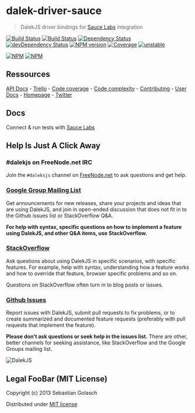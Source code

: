 dalek-driver-sauce
===================

> DalekJS driver bindings for [Sauce Labs](https://saucelabs.com) integration

[![Build Status](https://travis-ci.org/dalekjs/dalek-driver-sauce.png)](https://travis-ci.org/dalekjs/dalek-driver-sauce)
[![Build Status](https://drone.io/github.com/dalekjs/dalek-driver-sauce/status.png)](https://drone.io/github.com/dalekjs/dalek-driver-sauce/latest)
[![Dependency Status](https://david-dm.org/dalekjs/dalek-dalek-driver-sauce.png)](https://david-dm.org/dalekjs/dalek-driver-sauce)
[![devDependency Status](https://david-dm.org/dalekjs/dalek-driver-sauce/dev-status.png)](https://david-dm.org/dalekjs/dalek-driver-sauce#info=devDependencies)
[![NPM version](https://badge.fury.io/js/dalek-driver-sauce.png)](http://badge.fury.io/js/dalek-driver-sauce)
[![Coverage](http://dalekjs.com/package/dalek-driver-sauce/master/coverage/coverage.png)](http://dalekjs.com/package/dalek-driver-sauce/master/coverage/index.html)
[![unstable](https://rawgithub.com/hughsk/stability-badges/master/dist/unstable.svg)](http://github.com/hughsk/stability-badges)

[![NPM](https://nodei.co/npm/dalek-driver-sauce.png)](https://nodei.co/npm/dalek-driver-sauce/)
[![NPM](https://nodei.co/npm-dl/dalek-driver-sauce.png)](https://nodei.co/npm/dalek-driver-sauce/)

## Ressources

[API Docs](http://dalekjs.com/package/dalek-driver-sauce/master/api/index.html) -
[Trello](https://trello.com/b/896PxIhS/dalek-driver-sauce) -
[Code coverage](http://dalekjs.com/package/dalek-driver-sauce/master/coverage/index.html) -
[Code complexity](http://dalekjs.com/package/dalek-driver-sauce/master/complexity/index.html) -
[Contributing](https://github.com/dalekjs/dalek-driver-sauce/blob/master/CONTRIBUTING.md) -
[User Docs](http://dalekjs.com/docs/driversauce.html) -
[Homepage](http://dalekjs.com) -
[Twitter](http://twitter.com/dalekjs)

## Docs

Connect & run tests with [Sauce Labs](https://saucelabs.com)

## Help Is Just A Click Away

### #dalekjs on FreeNode.net IRC

Join the `#daleksjs` channel on [FreeNode.net](http://freenode.net) to ask questions and get help.

### [Google Group Mailing List](https://groups.google.com/forum/#!forum/dalekjs)

Get announcements for new releases, share your projects and ideas that are
using DalekJS, and join in open-ended discussion that does not fit in
to the Github issues list or StackOverflow Q&A.

**For help with syntax, specific questions on how to implement a feature
using DalekJS, and other Q&A items, use StackOverflow.**

### [StackOverflow](http://stackoverflow.com/questions/tagged/dalekjs)

Ask questions about using DalekJS in specific scenarios, with
specific features. For example, help with syntax, understanding how a feature works and
how to override that feature, browser specific problems and so on.

Questions on StackOverflow often turn in to blog posts or issues.

### [Github Issues](//github.com/dalekjs/dalek-driver-sauce/issues)

Report issues with DalekJS, submit pull requests to fix problems, or to
create summarized and documented feature requests (preferably with pull
requests that implement the feature).

**Please don't ask questions or seek help in the issues list.** There are
other, better channels for seeking assistance, like StackOverflow and the
Google Groups mailing list.

![DalekJS](https://raw.github.com/dalekjs/dalekjs.com/master/img/logo.png)

## Legal FooBar (MIT License)

Copyright (c) 2013 Sebastian Golasch

Distributed under [MIT license](https://github.com/dalekjs/dalek-driver-sauce/blob/master/LICENSE-MIT)

